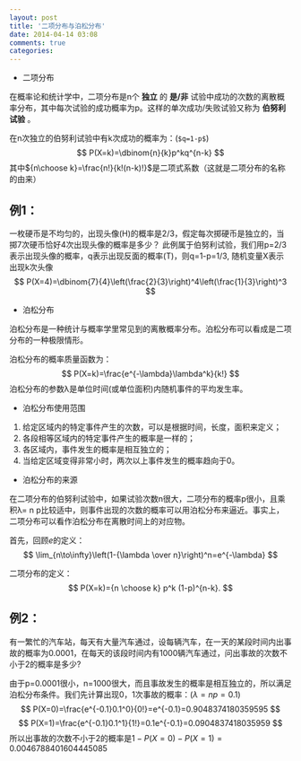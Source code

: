 ```yaml
---
layout: post
title: '二项分布与泊松分布'
date: 2014-04-14 03:08
comments: true
categories:
---
```

* 二项分布

在概率论和统计学中，二项分布是n个 **独立** 的 **是/非** 试验中成功的次数的离散概率分布，其中每次试验的成功概率为p。这样的单次成功/失败试验又称为 **伯努利试验** 。

在n次独立的伯努利试验中有k次成功的概率为：(`$q=1-p$`)
$$
P(X=k)=\dbinom{n}{k}p^kq^{n-k}
$$
其中${n\choose k}=\frac{n!}{k!(n-k)!}$是二项式系数（这就是二项分布的名称的由来）

## 例1：
一枚硬币是不均匀的，出现头像(H)的概率是2/3，假定每次掷硬币是独立的，当掷7次硬币恰好4次出现头像的概率是多少？
此例属于伯努利试验，我们用p=2/3表示出现头像的概率，q表示出现反面的概率(T)，则q=1-p=1/3, 随机变量X表示出现k次头像
$$
P(X=4)=\dbinom{7}{4}\left(\frac{2}{3}\right)^4\left(\frac{1}{3}\right)^3
$$

* 泊松分布

泊松分布是一种统计与概率学里常见到的离散概率分布。泊松分布可以看成是二项分布的一种极限情形。

泊松分布的概率质量函数为：
$$
P(X=k)=\frac{e^{-\lambda}\lambda^k}{k!}
$$
泊松分布的参数λ是单位时间(或单位面积)内随机事件的平均发生率。

* 泊松分布使用范围

1. 给定区域内的特定事件产生的次数，可以是根据时间，长度，面积来定义；
2. 各段相等区域内的特定事件产生的概率是一样的；
3. 各区域内，事件发生的概率是相互独立的；
4. 当给定区域变得非常小时，两次以上事件发生的概率趋向于0。

* 泊松分布的来源

在二项分布的伯努利试验中，如果试验次数n很大，二项分布的概率p很小，且乘积λ= n p比较适中，则事件出现的次数的概率可以用泊松分布来逼近。事实上，二项分布可以看作泊松分布在离散时间上的对应物。

首先，回顾$e$的定义：
$$
\lim_{n\to\infty}\left(1-{\lambda \over n}\right)^n=e^{-\lambda}
$$

二项分布的定义：
$$
P(X=k)={n \choose k} p^k (1-p)^{n-k}.
$$

## 例2：
有一繁忙的汽车站，每天有大量汽车通过，设每辆汽车，在一天的某段时间内出事故的概率为0.0001，在每天的该段时间内有1000辆汽车通过，问出事故的次数不小于2的概率是多少?

由于p=0.0001很小，n=1000很大，而且事故发生的概率是相互独立的，所以满足泊松分布条件。我们先计算出现0，1次事故的概率：($\lambda=np=0.1$)
$$
P(X=0)=\frac{e^{-0.1}0.1^0}{0!}=e^{-0.1}=0.9048374180359595
$$
$$
P(X=1)=\frac{e^{-0.1}0.1^1}{1!}=0.1e^{-0.1}=0.0904837418035959
$$
所以出事故的次数不小于2的概率是$1-P(X=0)-P(X=1)=0.0046788401604445085$